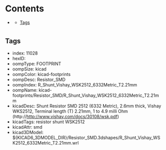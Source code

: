 



Contents
========

* [](#)
	* [Tags](#tags)

# 

## Tags

- index: 11028
- hexID: 
- oompType: FOOTPRINT
- oompSize: kicad
- oompColor: kicad-footprints
- oompDesc: Resistor_SMD
- oompIndex: R_Shunt_Vishay_WSK2512_6332Metric_T2.21mm
- oompName: kicad-footprints/Resistor_SMD/R_Shunt_Vishay_WSK2512_6332Metric_T2.21mm
- kicadDesc: Shunt Resistor SMD 2512 (6332 Metric), 2.6mm thick, Vishay WKS2512, Terminal length (T) 2.21mm, 1 to 4.9 milli Ohm (http://http://www.vishay.com/docs/30108/wsk.pdf)
- kicadTags: resistor shunt WSK2512
- kicadAttr: smd
- kicad3DModel: ${KICAD6_3DMODEL_DIR}/Resistor_SMD.3dshapes/R_Shunt_Vishay_WSK2512_6332Metric_T2.21mm.wrl
